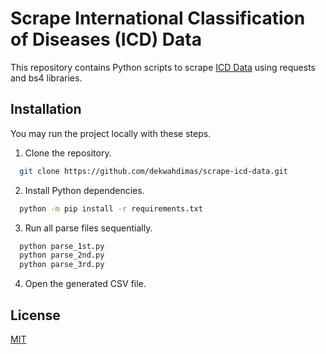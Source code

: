 
# Scrape International Classification of Diseases (ICD) Data

This repository contains Python scripts to scrape [ICD Data](https://www.icd10data.com/ICD10CM/Codes) using requests and bs4 libraries. 

## Installation

You may run the project locally with these steps.

1. Clone the repository.
```bash
  git clone https://github.com/dekwahdimas/scrape-icd-data.git
```

2. Install Python dependencies.
```bash
  python -m pip install -r requirements.txt
```

3. Run all parse files sequentially.
```bash
  python parse_1st.py
  python parse_2nd.py
  python parse_3rd.py
```

4. Open the generated CSV file.


## License

[MIT](/LICENSE)